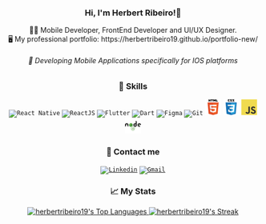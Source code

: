 <h3 align="center">Hi, I'm Herbert Ribeiro!👋</h3>
<div align="center">
👨‍💻 Mobile Developer, FrontEnd Developer and UI/UX Designer.
</div>

<div align="center">
🖥️ My professional portfolio: https://herbertribeiro19.github.io/portfolio-new/

###### 📱 Developing Mobile Applications specifically for IOS platforms

  
### 🥇 Skills

<code><img height="32" alt="React Native" src="https://cdn.worldvectorlogo.com/logos/react-native-1.svg"></code>
<code><img height="32" alt="ReactJS" src="https://cdn.jsdelivr.net/gh/devicons/devicon/icons/react/react-original.svg"></code>
<code><img height="32" alt="Flutter" src="https://cdn.jsdelivr.net/gh/devicons/devicon/icons/flutter/flutter-original.svg"></code>
<code><img height="32" alt="Dart" src="https://cdn.jsdelivr.net/gh/devicons/devicon/icons/dart/dart-original.svg"></code>
<code><img height="32" alt="Figma" src="https://cdn.jsdelivr.net/gh/devicons/devicon/icons/figma/figma-original.svg"></code>
<code><img height="32" alt="Git" src="https://cdn.jsdelivr.net/gh/devicons/devicon/icons/git/git-original.svg"></code>
<code><img height="32" alt="HTML" src="https://raw.githubusercontent.com/devicons/devicon/master/icons/html5/html5-original-wordmark.svg"></code>
<code><img height="32" alt="CSS" src="https://raw.githubusercontent.com/devicons/devicon/master/icons/css3/css3-original-wordmark.svg"></code>
<code><img height="32" alt="JavaScript" src="https://raw.githubusercontent.com/devicons/devicon/master/icons/javascript/javascript-original.svg"></code>
<code><img height="32" alt="NodeJs" src="https://raw.githubusercontent.com/devicons/devicon/master/icons/nodejs/nodejs-original-wordmark.svg"></code>

        

### 📧 Contact me 

<a href='https://www.linkedin.com/in/herbert-ribeiro-109228202/'><code><img height="32" alt="Linkedin" src="https://img.shields.io/badge/LinkedIn-0077B5?style=for-the-badge&logo=linkedin&logoColor=white"></code><a>
<a href='mailto:hebert11223@gmail.com'><code><img height="32" alt="Gmail" src="https://img.shields.io/badge/Gmail-D14836?style=for-the-badge&logo=gmail&logoColor=white"></code><a>
</div> 

###
<div align="center">
  <h3 align="center">📈 My Stats</h3>
  <a href="https://github.com/herbertribeiro19">
    
   ![herbertribeiro19's Top Languages](https://github-readme-stats.vercel.app/api/top-langs/?username=herbertribeiro19&theme=midnight-purple&show_icons=true&hide_border=true&layout=compact)
  ![herbertribeiro19's Streak](https://github-readme-streak-stats.herokuapp.com/?user=herbertribeiro19&theme=midnight-purple&hide_border=true)

 

